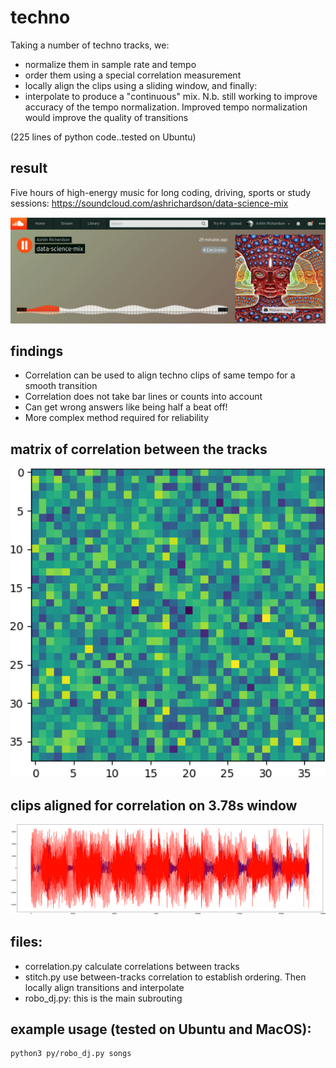 # techno
Taking a number of techno tracks, we:
* normalize them in sample rate and tempo
* order them using a special correlation measurement
* locally align the clips using a sliding window, and finally:
* interpolate to produce a "continuous" mix. N.b. still working to improve accuracy of the tempo normalization. Improved tempo normalization would improve the quality of transitions


(225 lines of python code..tested on Ubuntu)
## result
Five hours of high-energy music for long coding, driving, sports or study sessions:
https://soundcloud.com/ashrichardson/data-science-mix

<img src="soundcloud.png" width="650">

## findings
* Correlation can be used to align techno clips of same tempo for a smooth transition
* Correlation does not take bar lines or counts into account
* Can get wrong answers like being half a beat off!
* More complex method required for reliability

## matrix of correlation between the tracks
<img src="grid.png" width="650">

## clips aligned for correlation on 3.78s window
<img src="correlation.png" width="650">

## files:
* correlation.py calculate correlations between tracks
* stitch.py use between-tracks correlation to establish ordering. Then locally align transitions and interpolate
* robo_dj.py: this is the main subrouting

## example usage (tested on Ubuntu and MacOS):
```
python3 py/robo_dj.py songs

```
